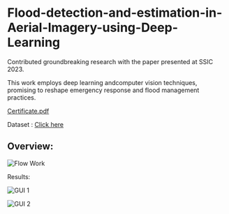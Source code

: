 # Flood-detection-and-estimation-in-Aerial-Imagery-using-Deep-Learning

Contributed groundbreaking research with the paper presented at SSIC 2023.

This work employs deep learning andcomputer vision techniques, promising to reshape emergency response and flood management practices.

[Certificate.pdf](https://github.com/shivatejapecheti/Flood-detection-and-estimation-in-Aerial-Imagery-using-Deep-Learning/files/14014101/Certificate.pdf)

Dataset : [Click here](https://drive.google.com/drive/folders/1sZZMJkbqJNbHgebKvHzcXYZHJd6ss4tH)

## Overview:

![Flow Work](<img src= "https://github.com/shivatejapecheti/Flood-detection-and-estimation-in-Aerial-Imagery-using-Deep-Learning/assets/126412107/1d15a720-5101-4c31-9380-7562fad38b52" alt="Flow Work" width="100">)

Results:

![GUI 1](https://github.com/shivatejapecheti/Flood-detection-and-estimation-in-Aerial-Imagery-using-Deep-Learning/assets/126412107/7a75af21-6b9b-4b03-be80-aefe329394ba)

![GUI 2](https://github.com/shivatejapecheti/Flood-detection-and-estimation-in-Aerial-Imagery-using-Deep-Learning/assets/126412107/6f7ccdcb-460a-4fb3-b27f-359650ebfc6f)


